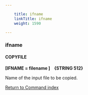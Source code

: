 ```yaml
---

    title: ifname
    linkTitle: ifname
    weight: 1590

---
```

<span id="ifname"></span>

### ifname

#### COPYFILE

****\[IFNAME = filename \]    {STRING 512}****

Name of the input file to be copied.

[Return to Command index](../../)
